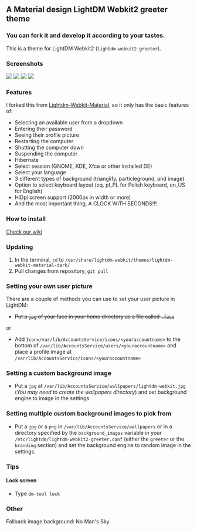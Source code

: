 ## A Material design LightDM Webkit2 greeter theme
### You can fork it and develop it according to your tastes.

This is a theme for LightDM Webkit2 (`lightdm-webkit2-greeter`).

### Screenshots

![](https://raw.githubusercontent.com/Wavum/lightdm-webkit-material-dark/screenshoots/default.png)
![](https://raw.githubusercontent.com/Wavum/lightdm-webkit-material-dark/screenshoots/shutdown-dialog.png)
![](https://raw.githubusercontent.com/Wavum/lightdm-webkit-material-dark/screenshoots/settings.png)
![](https://raw.githubusercontent.com/Wavum/lightdm-webkit-material-dark/screenshoots/custom-background-image.png)

### Features

I forked this from [Lightdm-Webkit-Material](https://github.com/artur9010/lightdm-webkit-material), so it only has the basic features of:

- Selecting an available user from a dropdown
- Entering their password
- Seeing their profile picture
- Restarting the computer
- Shutting the computer down
- Suspending the computer
- Hibernate
- Select session (GNOME, KDE, Xfce or other installed DE)
- Select your language
- 3 different types of background (trianglify, particleground, and image)
- Option to select keyboard layout (eq. pl_PL for Polish keyboard, en_US for English)
- HiDpi screen support (2000px in width or more)
- And the most important thing, A CLOCK WITH SECONDS!!!

### How to install

[Check our wiki](https://github.com/Wavum/lightdm-webkit-material-dark/wiki/Installation)

### Updating
1. In the terminal, `cd` to `/usr/share/lightdm-webkit/themes/lightdm-webkit-material-dark/`
2. Pull changes from repository, `git pull`

### Setting your own user picture

There are a couple of methods you can use to set your user picture in LightDM:

- ~~Put a `jpg` of your face in your home directory as a file called `.face`~~

or

- Add `Icon=/var/lib/AccountsService/icons/<youraccountname>` to the bottom of `/var/lib/AccountsService/users/<youraccountname>` and place a profile image at `/var/lib/AccountsService/icons/<youraccountname>`

### Setting a custom background image

- Put a `jpg` at `/var/lib/AccountsService/wallpapers/lightdm-webkit.jpg` (*You may need to create the wallpapers directory*) and set background engine to image in the settings

### Setting multiple custom background images to pick from

- Put a `jpg` or a `png` in `/var/lib/AccountsService/wallpapers` or in a directory specified by the `background_images` variable in your `/etc/lightdm/lightdm-webkit2-greeter.conf` (either the `greeter` or the `branding` section) and set the background engine to random image in the settings.

### Tips
#### Lock screen
- Type `dm-tool lock`

### Other
Fallback image background: No Man's Sky
